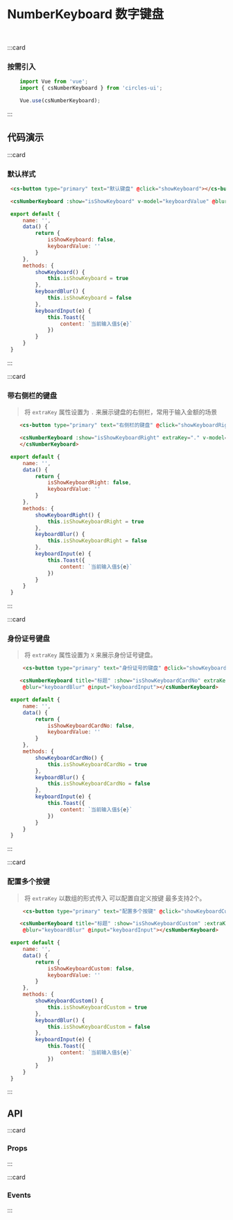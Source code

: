 # NumberKeyboard 数字键盘
<br/>

:::card
   ### 按需引入

   ```javascript
       import Vue from 'vue';
       import { csNumberKeyboard } from 'circles-ui';

       Vue.use(csNumberKeyboard);
   ```
:::


## 代码演示

:::card

### 默认样式
   ```html
    <cs-button type="primary" text="默认键盘" @click="showKeyboard"></cs-button>

    <csNumberKeyboard :show="isShowKeyboard" v-model="keyboardValue" @blur="keyboardBlur" @input="keyboardInput"></csNumberKeyboard>
   ```
   ```js
    export default {
        name: '',
        data() {
            return {
                isShowKeyboard: false,
                keyboardValue: ''
            }
        },
        methods: {
            showKeyboard() {
                this.isShowKeyboard = true
            },
            keyboardBlur() {
                this.isShowKeyboard = false
            },
            keyboardInput(e) {
                this.Toast({
                    content: `当前输入值${e}`
                })
            }
        }
    }
   ```

:::

:::card
### 带右侧栏的键盘
> 将 `extraKey` 属性设置为 `.` 来展示键盘的右侧栏，常用于输入金额的场景

```html
    <cs-button type="primary" text="右侧栏的键盘" @click="showKeyboardRight"></cs-button>

    <csNumberKeyboard :show="isShowKeyboardRight" extraKey="." v-model="keyboardValue" @blur="keyboardBlur" @input="keyboardInput">
    </csNumberKeyboard>
   ```
   ```js
    export default {
        name: '',
        data() {
            return {
                isShowKeyboardRight: false,
                keyboardValue: ''
            }
        },
        methods: {
            showKeyboardRight() {
                this.isShowKeyboardRight = true
            },
            keyboardBlur() {
                this.isShowKeyboardRight = false
            },
            keyboardInput(e) {
                this.Toast({
                    content: `当前输入值${e}`
                })
            }
        }
    }
   ```
:::

:::card
### 身份证号键盘
> 将 `extraKey` 属性设置为 `X` 来展示身份证号键盘。

```html
     <cs-button type="primary" text="身份证号的键盘" @click="showKeyboardCardNo"></cs-button>

    <csNumberKeyboard title="标题" :show="isShowKeyboardCardNo" extraKey="X" v-model="keyboardValue"
     @blur="keyboardBlur" @input="keyboardInput"></csNumberKeyboard>
   ```
   ```js
    export default {
        name: '',
        data() {
            return {
                isShowKeyboardCardNo: false,
                keyboardValue: ''
            }
        },
        methods: {
            showKeyboardCardNo() {
                this.isShowKeyboardCardNo = true
            },
            keyboardBlur() {
                this.isShowKeyboardCardNo = false
            },
            keyboardInput(e) {
                this.Toast({
                    content: `当前输入值${e}`
                })
            }
        }
    }
   ```
:::

:::card
### 配置多个按键
> 将 `extraKey` 以数组的形式传入 可以配置自定义按键 最多支持2个。

```html
     <cs-button type="primary" text="配置多个按键" @click="showKeyboardCustom"></cs-button>

    <csNumberKeyboard title="标题" :show="isShowKeyboardCustom" :extraKey="['$', '￥']" v-model="keyboardValue"
     @blur="keyboardBlur" @input="keyboardInput"></csNumberKeyboard>
   ```
   ```js
    export default {
        name: '',
        data() {
            return {
                isShowKeyboardCustom: false,
                keyboardValue: ''
            }
        },
        methods: {
            showKeyboardCustom() {
                this.isShowKeyboardCustom = true
            },
            keyboardBlur() {
                this.isShowKeyboardCustom = false
            },
            keyboardInput(e) {
                this.Toast({
                    content: `当前输入值${e}`
                })
            }
        }
    }
   ```
:::   
## API

:::card
### Props

   <template>
   <el-table
        :data="apiData"
        stripe
        border
        style="width: 100%">
        <el-table-column
          prop="name"
          label="参数"
          width="180">
        </el-table-column>
        <el-table-column
          prop="remake"
          label="说明"
          >
        </el-table-column>
        <el-table-column
          prop="type"
          label="类型"
          width="130">
        </el-table-column>
        <el-table-column
             prop="default"
             label="默认值"
             width="150">
        </el-table-column>
      </el-table>
</template>
:::
<script>
export default {
  data () {
    return {
      apiData: [{
                  name: 'v-model(value)',
                  remake: '数字键盘当前输入值(总输入值)',
                  type: 'String',
                  default: "''"
                },
                {
                  name: 'show',
                  remake: '是否显示数字键盘',
                  type: 'Boolean',
                  default: 'false'
                },
                {
                  name: 'extraKey',
                  remake: "数字键盘的类型，可选值 '.' 'X'和数组形式，数组形式可以配置多个按键(目前仅支持2个)",
                  type: 'String | Array',
                  default: ""
                },
                {
                  name: 'closeButtonText',
                  remake: '数字键盘标题右侧的文案',
                  type: 'String',
                  default: "'完成'"
                },
                {
                  name: 'isRound',
                  remake: '是否展示圆角',
                  type: 'Boolean',
                  default: "true"
                },
                {
                  name: 'duration',
                  remake: '弹出/收起动画时长',
                  type: 'Number',
                  default: '300(ms)'
                },
                {
                  name: 'maxlength',
                  remake: '数字键盘最大可输入长度',
                  type: 'Number | String',
                  default: 'true'
                }, 
                {
                  name: 'hideOnclickOutside',
                  remake: '点击外部时是否收起键盘',
                  type: 'Boolean',
                  default: 'true'
                },
                {
                  name: 'title',
                  remake: '数字键盘标题文案，为空时不展示',
                  type: 'String',
                  default: "''"
                },
                {
                  name: 'isShuffle',
                  remake: '是否打乱数字键盘',
                  type: 'Boolean',
                  default: 'false'
                }
                ],
                eventData: [{
                  name: 'change',
                  remake: '输入内容改变时触发',
                  param: 'event: String(当前的输入值)'
                },
                {
                  name: 'input',
                  remake: '点击输入内容时触发',
                  param: 'event: String(当前点击的值)'
                },
                {
                  name: 'blur',
                  remake: '点击隐藏数字键盘时触发',
                  param: '-'
                },
                {
                  name: 'delete',
                  remake: '删除输入内容时出发',
                  param: 'event: String(当前的输入值)'
                },
                {
                  name: 'show',
                  remake: '键盘完全出现时触发',
                  param: '-'
                },
                {
                  name: 'hide',
                  remake: '键盘完全隐藏时触发',
                  param: '-'
                }
                ]
    }
  }
}
</script>

:::card
### Events

<template>
   <el-table
        :data="eventData"
        stripe
        border
        style="width: 100%">
        <el-table-column
          prop="name"
          label="事件名"
          width="180">
        </el-table-column>
        <el-table-column
          prop="remake"
          label="说明"
          >
        </el-table-column>
        <el-table-column
          prop="param"
          label="回调参数"
          width="210">
        </el-table-column>
      </el-table>
    </template>
:::    


